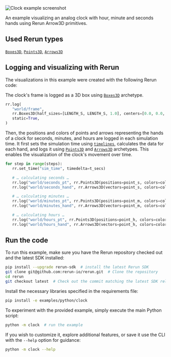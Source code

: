 <!--[metadata]
title = "Clock"
tags = ["3D", "API example"]
thumbnail = "https://static.rerun.io/clock/8c49e25f5cac4d6a1d7d0490b14cf6881bdb707b/480w.png"
thumbnail_dimensions = [480, 480]
-->


<picture>
  <source media="(max-width: 480px)" srcset="https://static.rerun.io/clock/05e69dc20c9a28005f1ffe7f0f2ac9eeaa95ba3b/480w.png">
  <source media="(max-width: 768px)" srcset="https://static.rerun.io/clock/05e69dc20c9a28005f1ffe7f0f2ac9eeaa95ba3b/768w.png">
  <source media="(max-width: 1024px)" srcset="https://static.rerun.io/clock/05e69dc20c9a28005f1ffe7f0f2ac9eeaa95ba3b/1024w.png">
  <source media="(max-width: 1200px)" srcset="https://static.rerun.io/clock/05e69dc20c9a28005f1ffe7f0f2ac9eeaa95ba3b/1200w.png">
  <img src="https://static.rerun.io/clock/05e69dc20c9a28005f1ffe7f0f2ac9eeaa95ba3b/full.png" alt="Clock example screenshot">
</picture>

An example visualizing an analog clock with hour, minute and seconds hands using Rerun Arrow3D primitives.

## Used Rerun types

[`Boxes3D`](https://www.rerun.io/docs/reference/types/archetypes/boxes3d), [`Points3D`](https://www.rerun.io/docs/reference/types/archetypes/points3d), [`Arrows3D`](https://www.rerun.io/docs/reference/types/archetypes/arrows3d)

## Logging and visualizing with Rerun

The visualizations in this example were created with the following Rerun code:

The clock's frame is logged as a 3D box using [`Boxes3D`](https://www.rerun.io/docs/reference/types/archetypes/boxes3d) archetype.
 ```python
rr.log(
    "world/frame",
    rr.Boxes3D(half_sizes=[LENGTH_S, LENGTH_S, 1.0], centers=[0.0, 0.0, 0.0]),
    static=True,
)
 ```

Then, the positions and colors of points and arrows representing the hands of a clock for seconds, minutes, and hours are logged in each simulation time.
It first sets the simulation time using [`timelines`](https://www.rerun.io/docs/concepts/timelines), calculates the data for each hand, and logs it using [`Points3D`](https://www.rerun.io/docs/reference/types/archetypes/points3d) and [`Arrows3D`](https://www.rerun.io/docs/reference/types/archetypes/arrows3d) archetypes.
This enables the visualization of the clock's movement over time.

 ```python
for step in range(steps):
    rr.set_time("sim_time", timedelta=t_secs)

    # … calculating seconds …
    rr.log("world/seconds_pt", rr.Points3D(positions=point_s, colors=color_s))
    rr.log("world/seconds_hand", rr.Arrows3D(vectors=point_s, colors=color_s, radii=WIDTH_S))

    # … calculating minutes …
    rr.log("world/minutes_pt", rr.Points3D(positions=point_m, colors=color_m))
    rr.log("world/minutes_hand", rr.Arrows3D(vectors=point_m, colors=color_m, radii=WIDTH_M))

    # … calculating hours …
    rr.log("world/hours_pt", rr.Points3D(positions=point_h, colors=color_h))
    rr.log("world/hours_hand", rr.Arrows3D(vectors=point_h, colors=color_h, radii=WIDTH_H))
 ```

## Run the code
To run this example, make sure you have the Rerun repository checked out and the latest SDK installed:
```bash
pip install --upgrade rerun-sdk  # install the latest Rerun SDK
git clone git@github.com:rerun-io/rerun.git  # Clone the repository
cd rerun
git checkout latest  # Check out the commit matching the latest SDK release
```
Install the necessary libraries specified in the requirements file:
```bash
pip install -e examples/python/clock
```
To experiment with the provided example, simply execute the main Python script:
```bash
python -m clock  # run the example
```
If you wish to customize it, explore additional features, or save it use the CLI with the `--help` option for guidance:
```bash
python -m clock --help
```
